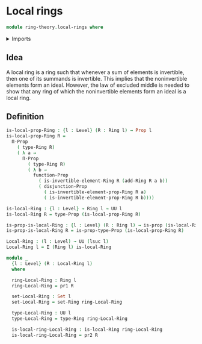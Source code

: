 # Local rings

```agda
module ring-theory.local-rings where
```

<details><summary>Imports</summary>

```agda
open import foundation.dependent-pair-types
open import foundation.disjunction-propositions
open import foundation.propositions
open import foundation.sets
open import foundation.universe-levels

open import ring-theory.invertible-elements-rings
open import ring-theory.rings
```

</details>

## Idea

A local ring is a ring such that whenever a sum of elements is invertible, then
one of its summands is invertible. This implies that the noninvertible elements
form an ideal. However, the law of excluded middle is needed to show that any
ring of which the noninvertible elements form an ideal is a local ring.

## Definition

```agda
is-local-prop-Ring : {l : Level} (R : Ring l) → Prop l
is-local-prop-Ring R =
  Π-Prop
    ( type-Ring R)
    ( λ a →
      Π-Prop
        ( type-Ring R)
        ( λ b →
          function-Prop
            ( is-invertible-element-Ring R (add-Ring R a b))
            ( disjunction-Prop
              ( is-invertible-element-prop-Ring R a)
              ( is-invertible-element-prop-Ring R b))))

is-local-Ring : {l : Level} → Ring l → UU l
is-local-Ring R = type-Prop (is-local-prop-Ring R)

is-prop-is-local-Ring : {l : Level} (R : Ring l) → is-prop (is-local-Ring R)
is-prop-is-local-Ring R = is-prop-type-Prop (is-local-prop-Ring R)

Local-Ring : (l : Level) → UU (lsuc l)
Local-Ring l = Σ (Ring l) is-local-Ring

module _
  {l : Level} (R : Local-Ring l)
  where

  ring-Local-Ring : Ring l
  ring-Local-Ring = pr1 R

  set-Local-Ring : Set l
  set-Local-Ring = set-Ring ring-Local-Ring

  type-Local-Ring : UU l
  type-Local-Ring = type-Ring ring-Local-Ring

  is-local-ring-Local-Ring : is-local-Ring ring-Local-Ring
  is-local-ring-Local-Ring = pr2 R
```
